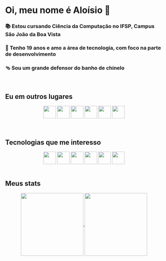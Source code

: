 # Oi, meu nome é Aloísio 🫨

### 📚 Estou cursando Ciência da Computação no IFSP, Campus São João da Boa Vista
### 🤔 Tenho 19 anos e amo a área de tecnologia, com foco na parte de desenvolvimento
### 🩴 Sou um grande defensor do banho de chinelo

<br>

## Eu em outros lugares
<div align="center">
  
<a href="https://www.backloggd.com/u/laosioor"><img src="https://custom-icon-badges.demolab.com/badge/-Backloggd-291b3e?style=for-the-badge&logo=backloggd" height="40" /></a>
<a href="https://www.letterboxd.com/laosioor"><img src="https://custom-icon-badges.demolab.com/badge/-Letterboxd-291b3e?style=for-the-badge&logo=letterboxd&logoColor=ff64da" height="40" /></a>
<a href="https://www.linkedin.com/in/alo%C3%ADsio-marques-lingo-filho-69364220a"><img src="https://custom-icon-badges.demolab.com/badge/-Linkedin-291b3e?style=for-the-badge&logo=linkedin&logoColor=ff64da" height="40" /></a>
<a href="https://psnprofiles.com/laosioor"><img src="https://custom-icon-badges.demolab.com/badge/-Playstation-291b3e?style=for-the-badge&logo=playstation&logoColor=ff64da" height="40" /></a>
<a href="https://open.spotify.com/user/56oqu5qugr1z97zyz09n19aad?si=ecd1220577ad4c1a"><img src="https://custom-icon-badges.demolab.com/badge/-Spotify-291b3e?style=for-the-badge&logo=spotify&logoColor=ff64da" height="40" /></a>
<a href="https://steamcommunity.com/id/laosioor"><img src="https://custom-icon-badges.demolab.com/badge/-Steam-291b3e?style=for-the-badge&logo=steam&logoColor=ff64da" height="40" /></a>

</div>

<br>


<!--
[![Backloggd](https://custom-icon-badges.demolab.com/badge/-Backloggd-291b3e?style=for-the-badge&logo=backloggd)](https://backloggd.com/u/laosioor)
[![Letterboxd](https://custom-icon-badges.demolab.com/badge/-Letterboxd-291b3e?style=for-the-badge&logo=letterboxd&logoColor=ff64da)](https://letterboxd.com/laosioor)
[![Linkedin](https://custom-icon-badges.demolab.com/badge/-Linkedin-291b3e?style=for-the-badge&logo=linkedin&logoColor=ff64da)](https://www.linkedin.com/in/alo%C3%ADsio-marques-lingo-filho-69364220a/)
!-->


## Tecnologias que me interesso

<div align="center">
  <img src="https://img.shields.io/badge/Arch%20Linux-1793D1?logo=arch-linux&logoColor=ff64da&style=for-the-badge&color=291b3e" height="40" />
  <img src="https://img.shields.io/badge/NeoVim-%2357A143.svg?&style=for-the-badge&logo=neovim&logoColor=ff64da&color=291b3e" height="40" />
  <img src="https://img.shields.io/badge/c++-%2300599C.svg?style=for-the-badge&logo=c%2B%2B&logoColor=ff64da&color=291b3e" height="40" />
  <img src="https://img.shields.io/badge/go-%2300ADD8.svg?style=for-the-badge&logo=go&logoColor=ff64da&color=291b3e" height="40" />
  <img src="https://img.shields.io/badge/rust-%23000000.svg?style=for-the-badge&logo=rust&logoColor=ff64da&color=291b3e" height="40" />
  <img src="https://img.shields.io/badge/latex-%23008080.svg?style=for-the-badge&logo=latex&logoColor=ff64da&color=291b3e" height="40" />
</div>
<br>
<!--
![Arch](https://img.shields.io/badge/Arch%20Linux-1793D1?logo=arch-linux&logoColor=ff64da&style=for-the-badge&color=291b3e)
![Neovim](https://img.shields.io/badge/NeoVim-%2357A143.svg?&style=for-the-badge&logo=neovim&logoColor=ff64da&color=291b3e)
![C++](https://img.shields.io/badge/c++-%2300599C.svg?style=for-the-badge&logo=c%2B%2B&logoColor=ff64da&color=291b3e)
![Go](https://img.shields.io/badge/go-%2300ADD8.svg?style=for-the-badge&logo=go&logoColor=ff64da&color=291b3e)
![Rust](https://img.shields.io/badge/rust-%23000000.svg?style=for-the-badge&logo=rust&logoColor=ff64da&color=291b3e)
![LaTeX](https://img.shields.io/badge/latex-%23008080.svg?style=for-the-badge&logo=latex&logoColor=ff64da&color=291b3e)
!-->

## Meus stats
<div align="center">
<a href="https://github.com/anuraghazra/github-readme-stats">
  <img height=200 align="center" src="https://github-readme-stats.vercel.app/api?username=laosioor&theme=jolly" />
</a>

<a href="https://github.com/anuraghazra/convoychat">
  <img height=200 align="center" src="https://github-readme-stats.vercel.app/api/top-langs?username=laosioor&layout=compact&langs_count=8&card_width=320&theme=jolly" />
</a>
</div>
<!--
[![laosioor's GitHub stats](https://github-readme-stats.vercel.app/api?username=laosioor&show_icons=true&theme=jolly)](https://github.com/laosioor)
[![Top Langs](https://github-readme-stats.vercel.app/api/top-langs/?username=laosioor&theme=jolly)](https://github.com/laosioor)
[![GitHub Streak](https://streak-stats.demolab.com/?user=laosioor&theme=jolly)](https://git.io/streak-stats)
!-->

<!--## Meus jogos favoritos são

<div align="center">
    <img src="https://images.igdb.com/igdb/image/upload/t_cover_big/co4s5o.jpg" alt="NotPron" title="NotPron" width="160" height="213" />
    <img src="https://images.igdb.com/igdb/image/upload/t_cover_big/co65ac.jpg" alt="Outer Wilds" title="Outer Wilds" width="160" height="213"  />
    <img src="https://images.igdb.com/igdb/image/upload/t_cover_big/co3hih.jpg" alt="The Witness" title="The Witness" width="160" height="213"  />
    <img src="https://images.igdb.com/igdb/image/upload/t_cover_big/co1sfj.jpg" alt="Disco Elysium" title="Disco Elysium" width="160" height="213"  />
    <img src="https://images.igdb.com/igdb/image/upload/t_cover_big/co2vyg.jpg" alt="Silent Hill 2" title="Silent Hill 2" width="160" height="213"  />
</div>
!-->
